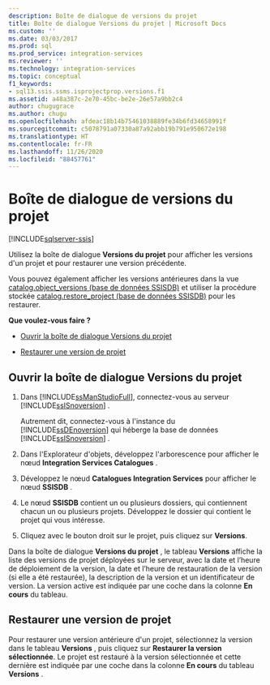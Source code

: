 ```yaml
---
description: Boîte de dialogue de versions du projet
title: Boîte de dialogue Versions du projet | Microsoft Docs
ms.custom: ''
ms.date: 03/03/2017
ms.prod: sql
ms.prod_service: integration-services
ms.reviewer: ''
ms.technology: integration-services
ms.topic: conceptual
f1_keywords:
- sql13.ssis.ssms.isprojectprop.versions.f1
ms.assetid: a48a387c-2e70-45bc-be2e-26e57a9bb2c4
author: chugugrace
ms.author: chugu
ms.openlocfilehash: afdeac18b14b75461038889fe34b6fd34658991f
ms.sourcegitcommit: c5078791a07330a87a92abb19b791e950672e198
ms.translationtype: HT
ms.contentlocale: fr-FR
ms.lasthandoff: 11/26/2020
ms.locfileid: "88457761"
---
```

# <a name="project-versions-dialog-box"></a>Boîte de dialogue de versions du projet

[!INCLUDE[sqlserver-ssis](../../includes/applies-to-version/sqlserver-ssis.md)]


  Utilisez la boîte de dialogue **Versions du projet** pour afficher les versions d'un projet et pour restaurer une version précédente.  
  
 Vous pouvez également afficher les versions antérieures dans la vue [catalog.object_versions &#40;base de données SSISDB&#41;](../../integration-services/system-views/catalog-object-versions-ssisdb-database.md) et utiliser la procédure stockée [catalog.restore_project &#40;base de données SSISDB&#41;](../../integration-services/system-stored-procedures/catalog-restore-project-ssisdb-database.md) pour les restaurer.  
  
 **Que voulez-vous faire ?**  
  
-   [Ouvrir la boîte de dialogue Versions du projet](#open_dialog)  
  
-   [Restaurer une version de projet](#restore)  
  
##  <a name="open-the-project-versions-dialog-box"></a><a name="open_dialog"></a> Ouvrir la boîte de dialogue Versions du projet  
  
1.  Dans [!INCLUDE[ssManStudioFull](../../includes/ssmanstudiofull-md.md)], connectez-vous au serveur [!INCLUDE[ssISnoversion](../../includes/ssisnoversion-md.md)] .  
  
     Autrement dit, connectez-vous à l'instance du [!INCLUDE[ssDEnoversion](../../includes/ssdenoversion-md.md)] qui héberge la base de données [!INCLUDE[ssISnoversion](../../includes/ssisnoversion-md.md)] .  
  
2.  Dans l'Explorateur d'objets, développez l'arborescence pour afficher le nœud **Integration Services Catalogues** .  
  
3.  Développez le nœud **Catalogues Integration Services** pour afficher le nœud **SSISDB** .  
  
4.  Le nœud **SSISDB** contient un ou plusieurs dossiers, qui contiennent chacun un ou plusieurs projets. Développez le dossier qui contient le projet qui vous intéresse.  
  
5.  Cliquez avec le bouton droit sur le projet, puis cliquez sur **Versions**.  
  
 Dans la boîte de dialogue **Versions du projet** , le tableau **Versions** affiche la liste des versions de projet déployées sur le serveur, avec la date et l’heure de déploiement de la version, la date et l’heure de restauration de la version (si elle a été restaurée), la description de la version et un identificateur de version. La version active est indiquée par une coche dans la colonne **En cours** du tableau.  
  
##  <a name="restore-a-project-version"></a><a name="restore"></a> Restaurer une version de projet  
 Pour restaurer une version antérieure d'un projet, sélectionnez la version dans le tableau **Versions** , puis cliquez sur **Restaurer la version sélectionnée**. Le projet est restauré à la version sélectionnée et cette dernière est indiquée par une coche dans la colonne **En cours** du tableau **Versions** .  
  
  
